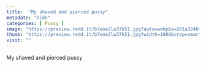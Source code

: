 ```yaml
---
title:  "My shaved and pierced pussy"
metadate: "hide"
categories: [ Pussy ]
image: "https://preview.redd.it/b7eoe2lw37k51.jpg?auto=webp&s=281a3240f3a9a709596149ada07d7f48de6d9a66"
thumb: "https://preview.redd.it/b7eoe2lw37k51.jpg?width=1080&crop=smart&auto=webp&s=2692fad747235f13a1b5900191280cda1a7df018"
visit: ""
---
```

My shaved and pierced pussy
